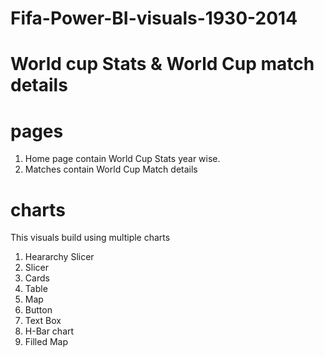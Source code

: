# Fifa-Power-BI-visuals-1930-2014

# World cup Stats & World Cup match details

# pages
1. Home page contain World Cup Stats year wise.
2. Matches contain World Cup Match details

# charts
This visuals build using multiple charts
1. Heararchy Slicer
2. Slicer
3. Cards
4. Table
5. Map
6. Button
7. Text Box
8. H-Bar chart
9. Filled Map
